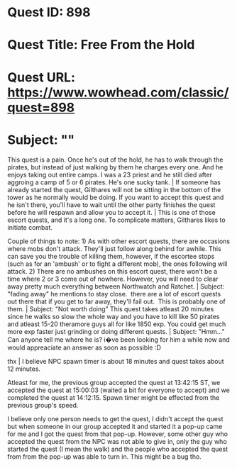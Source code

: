 # Quest ID: 898
# Quest Title: Free From the Hold
# Quest URL: https://www.wowhead.com/classic/quest=898
# Subject: "<Blank>"
This quest is a pain. Once he's out of the hold, he has to walk through the pirates, but instead of just walking by them he charges every one. And he enjoys taking out entire camps. I was a 23 priest and he still died after aggroing a camp of 5 or 6 pirates. He's one sucky tank. | If someone has already started the quest, Gilthares will not be sitting in the bottom of the tower as he normally would be doing. If you want to accept this quest and he isn't there, you'll have to wait until the other party finishes the quest before he will respawn and allow you to accept it. | This is one of those escort quests, and it's a long one. To complicate matters, Gilthares likes to initiate combat.

Couple of things to note: 1) As with other escort quests, there are occasions where mobs don't attack. They'll just follow along behind for awhile. This can save you the trouble of killing them, however, if the escortee stops (such as for an 'ambush' or to fight a different mob), the ones following will attack. 2) There are no ambushes on this escort quest, there won't be a time where 2 or 3 come out of nowhere. However, you will need to clear away pretty much everything between Northwatch and Ratchet. | Subject: "fading away"
he mentions to stay close.  there are a lot of escort quests out there that if you get to far away, they'll fail out.  This is probably one of them. | Subject: "Not worth doing"
This quest takes atleast 20 minutes since he walks so slow the whole way and you have to kill like 50 pirates and atleast 15-20 theramore guys all for like 1850 exp. You could get much more exp faster just grinding or doing different quests. | Subject: "Hmm..."
Can anyone tell me where he is?
i�ve been looking for him a while now and would appreaciate an answer as soon as possible :D

thx | I believe NPC spawn timer is about 18 minutes and quest takes about 12 minutes.

Atleast for me, the previous group accepted the quest at 13:42:15 ST, we accepted the quest at 15:00:03 (waited a bit for everyone to accept) and we completed the quest at 14:12:15. Spawn timer might be effected from the previous group's speed.

I believe only one person needs to get the quest, I didn't accept the quest but when someone in our group accepted it and started it a pop-up came for me and I got the quest from that pop-up. However, some other guy who accepted the quest from the NPC was not able to give in, only the guy who started the quest (I mean the walk) and the people who accepted the quest from from the pop-up was able to turn in. This might be a bug tho.